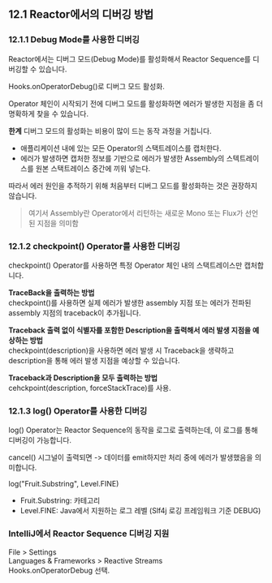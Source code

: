 ## 12.1 Reactor에서의 디버깅 방법
### 12.1.1 Debug Mode를 사용한 디버깅
Reactor에서는 디버그 모드(Debug Mode)를 활성화해서 Reactor Sequence를 디버깅할 수 있습니다.

Hooks.onOperatorDebug()로 디버그 모드 활성화.

Operator 체인이 시작되기 전에 디버그 모드를 활성화하면 에러가 발생한 지점을 좀 더 명확하게 찾을 수 있습니다.

**한계**
디버그 모드의 활성화는 비용이 많이 드는 동작 과정을 거칩니다.
- 애플리케이션 내에 있는 모든 Operator의 스택트레이스를 캡처한다.
- 에러가 발생하면 캡처한 정보를 기반으로 에러가 발생한 Assembly의 스텍트레이스를 원본 스택트레이스 중간에 끼워 넣는다.

따라서 에러 원인을 추적하기 위해 처음부터 디버그 모드를 활성화하는 것은 권장하지 않습니다.

> 여기서 Assembly란 Operator에서 리턴하는 새로운 Mono 또는 Flux가 선언된 지점을 의미함

### 12.1.2 checkpoint() Operator를 사용한 디버깅
checkpoint() Operator를 사용하면 특정 Operator 체인 내의 스택트레이스만 캡처합니다.

**TraceBack을 출력하는 방법**  
checkpoint()를 사용하면 실제 에러가 발생한 assembly 지점 또는 에러가 전파된 assembly 지점의 traceback이 추가됩니다.

**Traceback 출력 없이 식별자를 포함한 Description을 출력해서 에러 발생 지점을 예상하는 방법**  
checkpoint(description)을 사용하면 에러 발생 시 Traceback을 생략하고 description을 통해 에러 발생 지점을 예상할 수 있습니다.

**Traceback과 Description을 모두 출력하는 방법**  
cehckpoint(description, forceStackTrace)를 사용.

### 12.1.3 log() Operator를 사용한 디버깅
log()  Operator는 Reactor Sequence의 동작을 로그로 출력하는데, 이 로그를 통해 디버깅이 가능합니다.

cancel() 시그널이 출력되면
-> 데이터를 emit하지만 처리 중에 에러가 발생했음을 의미합니다.

log("Fruit.Substring", Level.FINE)  
- Fruit.Substring: 카테고리
- Level.FINE: Java에서 지원하는 로그 레벨 (Slf4j 로깅 프레임워크 기준 DEBUG)



### IntelliJ에서 Reactor Sequence 디버깅 지원
File > Settings  
Languages & Frameworks > Reactive Streams  
Hooks.onOperatorDebug 선택.
